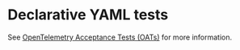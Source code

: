 # Declarative YAML tests

See [OpenTelemetry Acceptance Tests (OATs)](../README.md) for more information.
